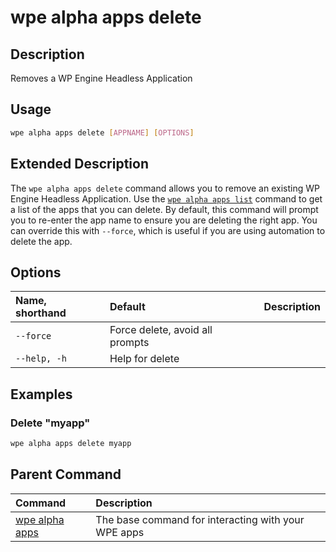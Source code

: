 # wpe alpha apps delete

## Description
Removes a WP Engine Headless Application

## Usage

```bash
wpe alpha apps delete [APPNAME] [OPTIONS]
```

## Extended Description

The `wpe alpha apps delete` command allows you to remove an existing WP Engine Headless Application. Use the [`wpe alpha apps list`](/reference/cli/wpe/alpha/apps/list) command to get a list of the apps that you can delete. By default, this command will prompt you to re-enter the app name to ensure you are deleting the right app. You can override this with `--force`, which is useful if you are using automation to delete the app.

## Options

| Name, shorthand | Default | Description     |
|:----------------|:--------|:----------------|
| `--force`     | Force delete, avoid all prompts |
| `--help, -h`  | Help for delete                 |

## Examples

### Delete "myapp"

```bash
wpe alpha apps delete myapp
```

## Parent Command
| Command | Description                                                                                 |
|:--------|:--------------------------------------------------------------------------------------------|
| [wpe alpha apps](/reference/cli/wpe/alpha/apps) | The base command for interacting with your WPE apps |
